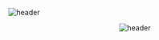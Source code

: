 ![header](https://capsule-render.vercel.app/api?type=Waving)
<div align="center">
  
  ![header](https://capsule-render.vercel.app/api?text=Playdata)
</div>

